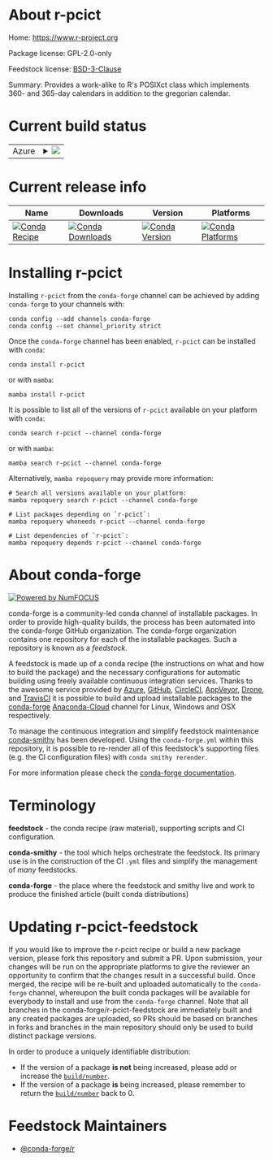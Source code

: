 About r-pcict
=============

Home: https://www.r-project.org

Package license: GPL-2.0-only

Feedstock license: [BSD-3-Clause](https://github.com/conda-forge/r-pcict-feedstock/blob/main/LICENSE.txt)

Summary: Provides a work-alike to R's POSIXct class which implements 360- and 365-day calendars in addition to the gregorian calendar.

Current build status
====================


<table>
    
  <tr>
    <td>Azure</td>
    <td>
      <details>
        <summary>
          <a href="https://dev.azure.com/conda-forge/feedstock-builds/_build/latest?definitionId=10496&branchName=main">
            <img src="https://dev.azure.com/conda-forge/feedstock-builds/_apis/build/status/r-pcict-feedstock?branchName=main">
          </a>
        </summary>
        <table>
          <thead><tr><th>Variant</th><th>Status</th></tr></thead>
          <tbody><tr>
              <td>linux_64_r_base4.1</td>
              <td>
                <a href="https://dev.azure.com/conda-forge/feedstock-builds/_build/latest?definitionId=10496&branchName=main">
                  <img src="https://dev.azure.com/conda-forge/feedstock-builds/_apis/build/status/r-pcict-feedstock?branchName=main&jobName=linux&configuration=linux_64_r_base4.1" alt="variant">
                </a>
              </td>
            </tr><tr>
              <td>linux_64_r_base4.2</td>
              <td>
                <a href="https://dev.azure.com/conda-forge/feedstock-builds/_build/latest?definitionId=10496&branchName=main">
                  <img src="https://dev.azure.com/conda-forge/feedstock-builds/_apis/build/status/r-pcict-feedstock?branchName=main&jobName=linux&configuration=linux_64_r_base4.2" alt="variant">
                </a>
              </td>
            </tr><tr>
              <td>osx_64_r_base4.1</td>
              <td>
                <a href="https://dev.azure.com/conda-forge/feedstock-builds/_build/latest?definitionId=10496&branchName=main">
                  <img src="https://dev.azure.com/conda-forge/feedstock-builds/_apis/build/status/r-pcict-feedstock?branchName=main&jobName=osx&configuration=osx_64_r_base4.1" alt="variant">
                </a>
              </td>
            </tr><tr>
              <td>osx_64_r_base4.2</td>
              <td>
                <a href="https://dev.azure.com/conda-forge/feedstock-builds/_build/latest?definitionId=10496&branchName=main">
                  <img src="https://dev.azure.com/conda-forge/feedstock-builds/_apis/build/status/r-pcict-feedstock?branchName=main&jobName=osx&configuration=osx_64_r_base4.2" alt="variant">
                </a>
              </td>
            </tr><tr>
              <td>win_64</td>
              <td>
                <a href="https://dev.azure.com/conda-forge/feedstock-builds/_build/latest?definitionId=10496&branchName=main">
                  <img src="https://dev.azure.com/conda-forge/feedstock-builds/_apis/build/status/r-pcict-feedstock?branchName=main&jobName=win&configuration=win_64_" alt="variant">
                </a>
              </td>
            </tr>
          </tbody>
        </table>
      </details>
    </td>
  </tr>
</table>

Current release info
====================

| Name | Downloads | Version | Platforms |
| --- | --- | --- | --- |
| [![Conda Recipe](https://img.shields.io/badge/recipe-r--pcict-green.svg)](https://anaconda.org/conda-forge/r-pcict) | [![Conda Downloads](https://img.shields.io/conda/dn/conda-forge/r-pcict.svg)](https://anaconda.org/conda-forge/r-pcict) | [![Conda Version](https://img.shields.io/conda/vn/conda-forge/r-pcict.svg)](https://anaconda.org/conda-forge/r-pcict) | [![Conda Platforms](https://img.shields.io/conda/pn/conda-forge/r-pcict.svg)](https://anaconda.org/conda-forge/r-pcict) |

Installing r-pcict
==================

Installing `r-pcict` from the `conda-forge` channel can be achieved by adding `conda-forge` to your channels with:

```
conda config --add channels conda-forge
conda config --set channel_priority strict
```

Once the `conda-forge` channel has been enabled, `r-pcict` can be installed with `conda`:

```
conda install r-pcict
```

or with `mamba`:

```
mamba install r-pcict
```

It is possible to list all of the versions of `r-pcict` available on your platform with `conda`:

```
conda search r-pcict --channel conda-forge
```

or with `mamba`:

```
mamba search r-pcict --channel conda-forge
```

Alternatively, `mamba repoquery` may provide more information:

```
# Search all versions available on your platform:
mamba repoquery search r-pcict --channel conda-forge

# List packages depending on `r-pcict`:
mamba repoquery whoneeds r-pcict --channel conda-forge

# List dependencies of `r-pcict`:
mamba repoquery depends r-pcict --channel conda-forge
```


About conda-forge
=================

[![Powered by
NumFOCUS](https://img.shields.io/badge/powered%20by-NumFOCUS-orange.svg?style=flat&colorA=E1523D&colorB=007D8A)](https://numfocus.org)

conda-forge is a community-led conda channel of installable packages.
In order to provide high-quality builds, the process has been automated into the
conda-forge GitHub organization. The conda-forge organization contains one repository
for each of the installable packages. Such a repository is known as a *feedstock*.

A feedstock is made up of a conda recipe (the instructions on what and how to build
the package) and the necessary configurations for automatic building using freely
available continuous integration services. Thanks to the awesome service provided by
[Azure](https://azure.microsoft.com/en-us/services/devops/), [GitHub](https://github.com/),
[CircleCI](https://circleci.com/), [AppVeyor](https://www.appveyor.com/),
[Drone](https://cloud.drone.io/welcome), and [TravisCI](https://travis-ci.com/)
it is possible to build and upload installable packages to the
[conda-forge](https://anaconda.org/conda-forge) [Anaconda-Cloud](https://anaconda.org/)
channel for Linux, Windows and OSX respectively.

To manage the continuous integration and simplify feedstock maintenance
[conda-smithy](https://github.com/conda-forge/conda-smithy) has been developed.
Using the ``conda-forge.yml`` within this repository, it is possible to re-render all of
this feedstock's supporting files (e.g. the CI configuration files) with ``conda smithy rerender``.

For more information please check the [conda-forge documentation](https://conda-forge.org/docs/).

Terminology
===========

**feedstock** - the conda recipe (raw material), supporting scripts and CI configuration.

**conda-smithy** - the tool which helps orchestrate the feedstock.
                   Its primary use is in the construction of the CI ``.yml`` files
                   and simplify the management of *many* feedstocks.

**conda-forge** - the place where the feedstock and smithy live and work to
                  produce the finished article (built conda distributions)


Updating r-pcict-feedstock
==========================

If you would like to improve the r-pcict recipe or build a new
package version, please fork this repository and submit a PR. Upon submission,
your changes will be run on the appropriate platforms to give the reviewer an
opportunity to confirm that the changes result in a successful build. Once
merged, the recipe will be re-built and uploaded automatically to the
`conda-forge` channel, whereupon the built conda packages will be available for
everybody to install and use from the `conda-forge` channel.
Note that all branches in the conda-forge/r-pcict-feedstock are
immediately built and any created packages are uploaded, so PRs should be based
on branches in forks and branches in the main repository should only be used to
build distinct package versions.

In order to produce a uniquely identifiable distribution:
 * If the version of a package **is not** being increased, please add or increase
   the [``build/number``](https://docs.conda.io/projects/conda-build/en/latest/resources/define-metadata.html#build-number-and-string).
 * If the version of a package **is** being increased, please remember to return
   the [``build/number``](https://docs.conda.io/projects/conda-build/en/latest/resources/define-metadata.html#build-number-and-string)
   back to 0.

Feedstock Maintainers
=====================

* [@conda-forge/r](https://github.com/conda-forge/r/)

